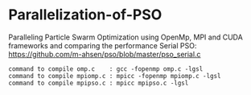 # Parallelization-of-PSO
Paralleling  Particle Swarm Optimization using OpenMp, MPI and CUDA frameworks and comparing the performance
Serial PSO: https://github.com/m-ahsen/pso/blob/master/pso_serial.c

    command to compile omp.c    : gcc -fopenmp omp.c -lgsl
    command to compile mpiomp.c : mpicc -fopenmp mpiomp.c -lgsl
    command to compile mpipso.c : mpicc mpipso.c -lgsl
